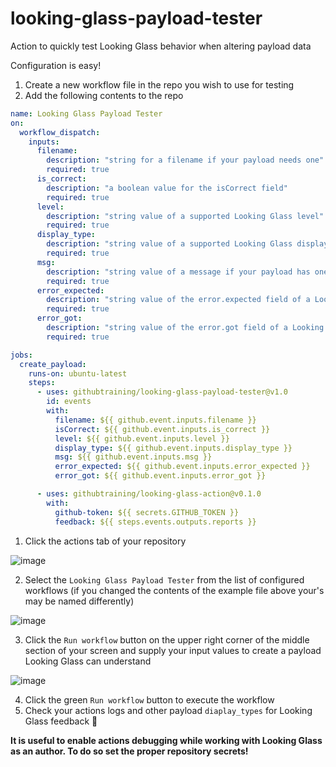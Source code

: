 # looking-glass-payload-tester

Action to quickly test Looking Glass behavior when altering payload data

Configuration is easy!

1. Create a new workflow file in the repo you wish to use for testing
1. Add the following contents to the repo

```yaml
name: Looking Glass Payload Tester
on:
  workflow_dispatch:
    inputs:
      filename:
        description: "string for a filename if your payload needs one"
        required: true
      is_correct:
        description: "a boolean value for the isCorrect field"
        required: true
      level:
        description: "string value of a supported Looking Glass level"
        required: true
      display_type:
        description: "string value of a supported Looking Glass display type"
        required: true
      msg:
        description: "string value of a message if your payload has one, can be an empty string"
        required: true
      error_expected:
        description: "string value of the error.expected field of a Looking Glass payload"
        required: true
      error_got:
        description: "string value of the error.got field of a Looking Glass payload"
        required: true

jobs:
  create_payload:
    runs-on: ubuntu-latest
    steps:
      - uses: githubtraining/looking-glass-payload-tester@v1.0
        id: events
        with:
          filename: ${{ github.event.inputs.filename }}
          isCorrect: ${{ github.event.inputs.is_correct }}
          level: ${{ github.event.inputs.level }}
          display_type: ${{ github.event.inputs.display_type }}
          msg: ${{ github.event.inputs.msg }}
          error_expected: ${{ github.event.inputs.error_expected }}
          error_got: ${{ github.event.inputs.error_got }}

      - uses: githubtraining/looking-glass-action@v0.1.0
        with:
          github-token: ${{ secrets.GITHUB_TOKEN }}
          feedback: ${{ steps.events.outputs.reports }}
```

1. Click the actions tab of your repository

![image](https://user-images.githubusercontent.com/38021615/114465997-bc393000-9b9c-11eb-984b-77b71063a897.png)

2. Select the `Looking Glass Payload Tester` from the list of configured workflows (if you changed the contents of the example file above your's may be named differently)

![image](https://user-images.githubusercontent.com/38021615/114466056-cc510f80-9b9c-11eb-8df6-9002822b1cec.png)

3. Click the `Run workflow` button on the upper right corner of the middle section of your screen and supply your input values to create a payload Looking Glass can understand

![image](https://user-images.githubusercontent.com/38021615/114465906-a0358e80-9b9c-11eb-9e00-26c21f0de76e.png)

4. Click the green `Run workflow` button to execute the workflow
5. Check your actions logs and other payload `diaplay_types` for Looking Glass feedback :tada:

**It is useful to enable actions debugging while working with Looking Glass as an author. To do so set the proper repository secrets!**
